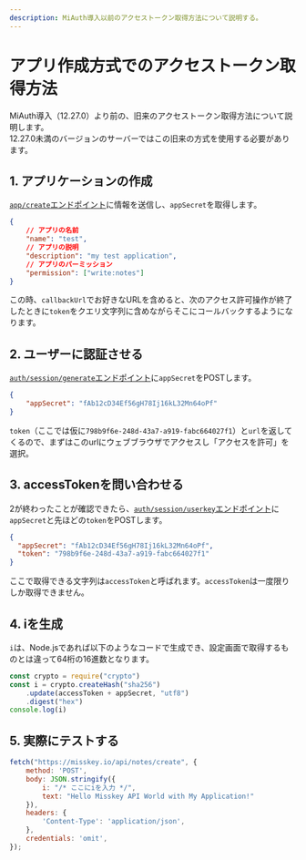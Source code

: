 ```yaml
---
description: MiAuth導入以前のアクセストークン取得方法について説明する。
---
```


# アプリ作成方式でのアクセストークン取得方法

MiAuth導入（12.27.0）より前の、旧来のアクセストークン取得方法について説明します。  
12.27.0未満のバージョンのサーバーではこの旧来の方式を使用する必要があります。

## 1. アプリケーションの作成
[`app/create`エンドポイント](endpoints/app/create.html)に情報を送信し、`appSecret`を取得します。

```json
{
    // アプリの名前
    "name": "test",
    // アプリの説明
    "description": "my test application",
    // アプリのパーミッション
    "permission": ["write:notes"]
}
```

この時、`callbackUrl`でお好きなURLを含めると、次のアクセス許可操作が終了したときに`token`をクエリ文字列に含めながらそこにコールバックするようになります。

## 2. ユーザーに認証させる
[`auth/session/generate`エンドポイント](endpoints/auth/session/generate)に`appSecret`をPOSTします。

```json
{
    "appSecret": "fAb12cD34Ef56gH78Ij16kL32Mn64oPf"
}
```

`token`（ここでは仮に`798b9f6e-248d-43a7-a919-fabc664027f1`）と`url`を返してくるので、まずはこのurlにウェブブラウザでアクセスし「アクセスを許可」を選択。

## 3. accessTokenを問い合わせる
2が終わったことが確認できたら、[`auth/session/userkey`エンドポイント](endpoints/auth/session/userkey)に`appSecret`と先ほどの`token`をPOSTします。

```json
{
  "appSecret": "fAb12cD34Ef56gH78Ij16kL32Mn64oPf",
  "token": "798b9f6e-248d-43a7-a919-fabc664027f1"
}
```

ここで取得できる文字列は`accessToken`と呼ばれます。`accessToken`は一度限りしか取得できません。

## 4. iを生成
`i`は、Node.jsであれば以下のようなコードで生成でき、設定画面で取得するものとは違って64桁の16進数となります。

```javascript
const crypto = require("crypto")
const i = crypto.createHash("sha256")
    .update(accessToken + appSecret, "utf8")
    .digest("hex")
console.log(i)
```

## 5. 実際にテストする
```javascript
fetch("https://misskey.io/api/notes/create", {
    method: 'POST',
    body: JSON.stringify({
        i: "/* ここにiを入力 */",
        text: "Hello Misskey API World with My Application!"
    }),
    headers: {
        'Content-Type': 'application/json',
    },
	credentials: 'omit',
});
```
